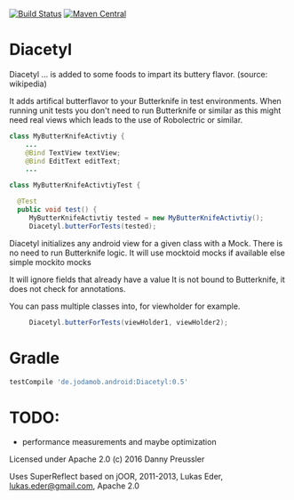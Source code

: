 [![Build Status](https://travis-ci.org/dpreussler/Diacetyl.svg?branch=master)](https://travis-ci.org/dpreussler/Diacetyl)
[![Maven Central](https://maven-badges.herokuapp.com/maven-central/de.jodamob.android/Diacetyl/badge.svg)](https://maven-badges.herokuapp.com/maven-central/de.jodamob.android/Diacetyl)


Diacetyl
==========
 Diacetyl ... is added to some foods to impart its buttery flavor.
 (source: wikipedia)

 It adds artifical butterflavor to your Butterknife in test environments.
 When running unit tests you don't need to run Butterknife or similar as this
 might need real views which leads to the use of Robolectric or similar.


```java
class MyButterKnifeActivtiy {
    ...
    @Bind TextView textView;
    @Bind EditText editText;
    ...

class MyButterKnifeActivtiyTest {

  @Test 
  public void test() {
 	 MyButterKnifeActivtiy tested = new MyButterKnifeActivtiy();
	 Diacetyl.butterForTests(tested);
```

 Diacetyl initializes any android view for a given class with a Mock.
 There is no need to run Butterknife logic.
 It will use mocktoid mocks if available else simple mockito mocks

 It will ignore fields that already have a value
 It is not bound to Butterknife, it does not check for annotations.

You can pass multiple classes into, for viewholder for example.
```java
	 Diacetyl.butterForTests(viewHolder1, viewHolder2);
```

Gradle
======

```groovy
testCompile 'de.jodamob.android:Diacetyl:0.5'

```

TODO:
=====
* performance measurements and maybe optimization


Licensed under Apache 2.0
(c) 2016 Danny Preussler

Uses SuperReflect based on jOOR, 2011-2013, Lukas Eder, lukas.eder@gmail.com, Apache 2.0